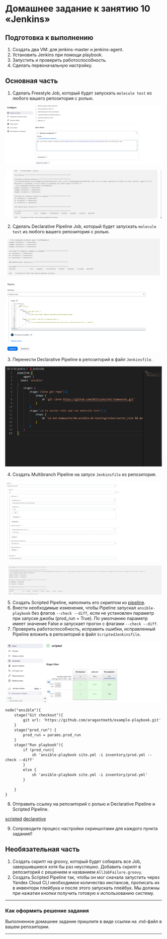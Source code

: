 # Домашнее задание к занятию 10 «Jenkins»

## Подготовка к выполнению

1. Создать два VM: для jenkins-master и jenkins-agent.
2. Установить Jenkins при помощи playbook.
3. Запустить и проверить работоспособность.
4. Сделать первоначальную настройку.

## Основная часть

1. Сделать Freestyle Job, который будет запускать `molecule test` из любого вашего репозитория с ролью.

![alt text](img/image.png)

![alt text](img/image-1.png)


2. Сделать Declarative Pipeline Job, который будет запускать `molecule test` из любого вашего репозитория с ролью.

![alt text](img/image-2.png)

![alt text](img/image-3.png)

3. Перенести Declarative Pipeline в репозиторий в файл `Jenkinsfile`.

![alt text](img/image-4.png)

4. Создать Multibranch Pipeline на запуск `Jenkinsfile` из репозитория.

![alt text](img/image-5.png)

![alt text](img/image-6.png)

5. Создать Scripted Pipeline, наполнить его скриптом из [pipeline](./pipeline).
6. Внести необходимые изменения, чтобы Pipeline запускал `ansible-playbook` без флагов `--check --diff`, если не установлен параметр при запуске джобы (prod_run = True). По умолчанию параметр имеет значение False и запускает прогон с флагами `--check --diff`.
7. Проверить работоспособность, исправить ошибки, исправленный Pipeline вложить в репозиторий в файл `ScriptedJenkinsfile`.

![alt text](img/image-7.png)

```
node("ansible"){
    stage("Git checkout"){
        git url: 'https://github.com/aragastmatb/example-playbook.git'
    }
    stage("prod_run") {
        prod_run = params.prod_run
    }
    stage("Run playbook"){
        if (prod_run){
            sh 'ansible-playbook site.yml -i inventory/prod.yml --check --diff'
        }
        else {
            sh 'ansible-playbook site.yml -i inventory/prod.yml'
        }
        
    }
}
```


8. Отправить ссылку на репозиторий с ролью и Declarative Pipeline и Scripted Pipeline.

[scripted](https://github.com/Dmitrywh1/mnt-homeworks/blob/MNT-video/09-ci-04-jenkins/ScriptedJenkinsfile)
[declaretive](https://github.com/Dmitrywh1/mnt-homeworks/blob/MNT-video/09-ci-04-jenkins/jenkinsfile)

9. Сопроводите процесс настройки скриншотами для каждого пункта задания!!

## Необязательная часть

1. Создать скрипт на groovy, который будет собирать все Job, завершившиеся хотя бы раз неуспешно. Добавить скрипт в репозиторий с решением и названием `AllJobFailure.groovy`.
2. Создать Scripted Pipeline так, чтобы он мог сначала запустить через Yandex Cloud CLI необходимое количество инстансов, прописать их в инвентори плейбука и после этого запускать плейбук. Мы должны при нажатии кнопки получить готовую к использованию систему.

---

### Как оформить решение задания

Выполненное домашнее задание пришлите в виде ссылки на .md-файл в вашем репозитории.

---
